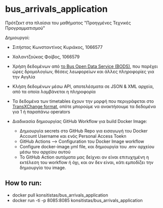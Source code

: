 # bus_arrivals_application
Πρότζεκτ στα πλαίσια του μαθήματος "Προηγμένες Τεχνικές Προγραμματισμού"

Δημιουργοί:
- Σιτήστας Κωνσταντίνος Κυριάκος, 1066577
- Χαλαντζούκας Φοίβος, 1066579

- Χρήση δεδομένων από [το Bus Open Data Service (BODS)](https://data.bus-data.dft.gov.uk/), που παρέχει ώρες δρομολογίων, θέσεις λεωφορείων και άλλες πληροφορίες για την Αγγλία
- Κλήση δεδομένων μέσω API, αποτελέσματα σε JSON & XML αρχεία, από τα οποία λαμβάνεται η πληροφορία
- Τα δεδομένα των timetables έχουν την μορφή που περιγράφεται στο [TransXChange format](https://pti.org.uk/system/files/files/TransXChange_UK_PTI_Profile_v1.1.A.pdf), οπότε μπορούμε να ανακτήσουμε τα δεδομένα για 1 ή παραπάνω operators

- Διαδικασία δημιουργίας GitHub Workflow για build Docker Image:
    - Δημιουργία secrets στο GitHub Repo για εισαγωγή του Docker Account Username και ενός Personal Access Toekn
    - GitHub Actions --> Configuration του Docker Image workflow
    - Configure docker-image.yml file, και δημιουργία του .env αρχείου μέσω του αρχείου αυτού
    - Το GitHub Action αυτόματα μας δείχνει αν είναι επιτυχημένη η εκτέλεση του workflow ή όχι, και αν δεν είναι, κάτι εμποδίζει την δημιουργία του image.

## How to run:
- docker pull konsitistas/bus_arrivals_application
- docker run -ti -p 8085:8085 konsitistas/bus_arrivals_application
